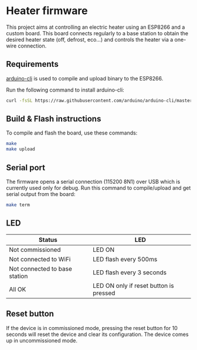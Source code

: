 # Heater firmware

This project aims at controlling an electric heater using an ESP8266 and a custom board. This board connects regularly to a base station to obtain the desired heater state (off, defrost, eco...) and controls the heater via a one-wire connection.

## Requirements

[arduino-cli](https://github.com/arduino/arduino-cli) is used to compile and upload binary to the ESP8266.

Run the following command to install arduino-cli:

```sh
curl -fsSL https://raw.githubusercontent.com/arduino/arduino-cli/master/install.sh | BINDIR=/usr/local/bin sh
```

## Build & Flash instructions

To compile and flash the board, use these commands:

```sh
make
make upload
```

## Serial port

The firmware opens a serial connection (115200 8N1) over USB which is currently used only for debug. Run this command to compile/upload and get serial output from the board:

```sh
make term
```

## LED

| Status                        | LED                                    |
| ----------------------------- | -------------------------------------- |
| Not commissioned              | LED ON                                 |
| Not connected to WiFi         | LED flash every 500ms                  |
| Not connected to base station | LED flash every 3 seconds              |
| All OK                        | LED ON only if reset button is pressed |

## Reset button

If the device is in commissioned mode, pressing the reset button for 10 seconds will reset
the device and clear its configuration. The device comes up in uncommissioned mode.
